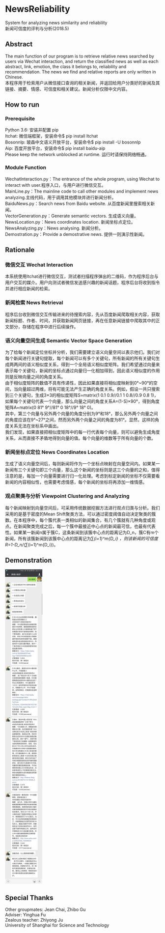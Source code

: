# NewsReliability
System for analyzing news similarity and reliability <br>
新闻可信度的评判与分析(2018.5)

## Abstract
The main function of our program is to retrieve relative news searched by users via Wechat interaction, and return the classified news as well as each abstract, link, emotion, the class it belongs to, reliability and recommendation. The news we find and relative reports are only written in Chinese.<br>
本程序用于检索用户从微信接口查询的相关新闻，并返回给用户分类好的新闻及其链接、摘要、情感、可信度和相关建议。新闻分析仅限中文内容。

## How to run
### Prerequisite
  Python 3.6: 安装并配置 pip<br>
  Itchat: 微信端框架，安装命令$ pip install Itchat<br>
  Bosonnlp: 玻森中文语义开放平台，安装命令$ pip install -U bosonnlp<br>
  Aip: 百度开放平台，安装命令$ pip install baidu-aip<br>
  Please keep the network unblocked at runtime. 运行时请保持网络畅通。
### Module Function
  WechatInteraction.py：The entrance of the whole program, using Wechat to interact with user.程序入口，与用户进行微信交互。<br>
  MainLine.py：The mainline code to call other modules and implement news analyzing.主线代码，用于调用其他模块并进行新闻分析。<br>
  BaiduNews.py：Search news from Baidu website. 从百度新闻里搜索相关新闻。<br>
  VectorGeneration.py：Generate semantic vectors. 生成语义向量。<br>
  NewsLocation.py：News coordinates location. 新闻坐标点定位。<br>
  NewsAnalyzing.py：News analysing. 新闻分析。<br>
  Demostration.py：Provide a demostrative news. 提供一则演示性新闻。

## Rationale
### 微信交互 Wechat Interaction
本系统使用Itchat进行微信交互，测试者扫描程序弹出的二维码，作为程序后台与用户交互的媒介。用户向测试者微信发送感兴趣的新闻话题，程序后台将收到指令并进行相应新闻的检索。
### 新闻检索 News Retrieval
程序后台收到微信交互传输进来的待搜索内容，先从百度新闻爬取相关内容，获取新闻标题、作者、时间，并获取新闻网页链接，再在任意新闻链接中爬取其中的正文部分，存储在程序中进行后续操作。
### 语义向量空间生成 Semantic Vector Space Generation
为了给每个新闻定位坐标并分析，我们需要建立语义向量空间以表示他们。我们对每个新闻进行关键句提取，每个新闻可以有多个关键句，所有新闻的所有关键句生成两两间的语义相似度关系，得到一个全局语义相似度矩阵。我们希望通过向量来表示每个关键句，新闻的坐标点通过向量归一化相加得到，因此语义相似度的作用则是反映向量之间的角度关系。<br>
由于相似度矩阵的数值不具有传递性，因此如果直接将相似度映射到0°\~90°的空间，当向量超过两维，将有可能无法产生正确的角度关系。例如，假设一共只搜索到三个关键句，生成3×3的相似度矩阵S=matrix(1 0.1 0.9//0.1 1 0.8//0.9 0.8 1)，如果每个关键句代表一个向量，那么向量之间的角度关系A=(1-S)×90°，得到角度矩阵A=matrix(0 81° 9°//81° 0 18°//9° 18° 0)。<br>
其中，第三个向量与另外两个向量的角度分别为9°和18°，那么另外两个向量之间的角度应该在9°\~27°之间，然而另外两个向量之间的角度为81°。显然，这样的角度关系无法在坐标系中画出。<br>
我们发现，如果直接把相似度矩阵中的每一行代表每个向量，则可以避免生成角度关系，从而直接不矛盾地得到向量的值。每个向量的维数等于所有向量的个数。
### 新闻坐标点定位 News Coordinates Location
生成了语义向量空间后，每则新闻将作为一个坐标点映射在向量空间内。如果某一新闻有三个关键句即三个向量，那么这个新闻的坐标则是这三个向量的之和，值得注意的是，每加一个向量需要进行归一化处理。考虑到标定新闻的坐标不仅需要看新闻的内容相似性，也需要考虑情感，每个新闻的坐标将再添加一维情感。
### 观点聚类与分析 Viewpoint Clustering and Analyzing
每个新闻映射到向量空间后，可采用传统数据挖掘方法进行观点归类与分析。我们采用的是基于密度的Mean Shift聚类方法，可以通过密度阈值自动决定聚类的簇数。在本程序中，每个簇代表一类相似的新闻集合，有几个簇就有几种角度或观点。在新闻聚类完成之后，每一个簇中最接近中心点的新闻最可信，也最有代表性。如果某一新闻n属于簇C，这条新闻到该簇中心点的距离记为D_n，簇C有m个新闻，所有该簇新闻到该簇中心点的距离记为∑_(i=1)^m{D_i} ，则该新闻的可信度R=1-D_n/(∑_(i=1)^m{D_i})。

## Demonstration
![](https://raw.githubusercontent.com/RiverLeeGitHub/NewsReliability/master/Demostrations/%E4%B8%AD%E5%85%B4%E4%BA%8B%E4%BB%B6.jpg)

## Special Thanks
Other groupmates: Jean Chai, Zhibo Gu<br>
Adviser: Yinghua Fu<br>
Zealous teacher: Zhiyong Ju<br>
University of Shanghai for Science and Technology
